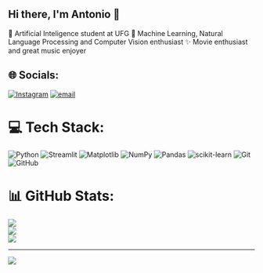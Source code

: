 ## Hi there, I'm Antonio 👋

🧠 Artificial Inteligence student at UFG
🔭 Machine Learning, Natural Language Processing and Computer Vision enthusiast
✨ Movie enthusiast and great music enjoyer



## 🌐 Socials:
[![Instagram](https://img.shields.io/badge/Instagram-%23E4405F.svg?logo=Instagram&logoColor=white)](https://instagram.com/antoniohqvl) [![email](https://img.shields.io/badge/Email-D14836?logo=gmail&logoColor=white)](mailto:villar_antonio@discente.ufg.br) 

# 💻 Tech Stack:
![Python](https://img.shields.io/badge/python-3670A0?style=flat&logo=python&logoColor=ffdd54) ![Streamlit](https://img.shields.io/badge/Streamlit-%23FE4B4B.svg?style=flat&logo=streamlit&logoColor=white) ![Matplotlib](https://img.shields.io/badge/Matplotlib-%23ffffff.svg?style=flat&logo=Matplotlib&logoColor=black) ![NumPy](https://img.shields.io/badge/numpy-%23013243.svg?style=flat&logo=numpy&logoColor=white) ![Pandas](https://img.shields.io/badge/pandas-%23150458.svg?style=flat&logo=pandas&logoColor=white) ![scikit-learn](https://img.shields.io/badge/scikit--learn-%23F7931E.svg?style=flat&logo=scikit-learn&logoColor=white) ![Git](https://img.shields.io/badge/git-%23F05033.svg?style=flat&logo=git&logoColor=white) ![GitHub](https://img.shields.io/badge/github-%23121011.svg?style=flat&logo=github&logoColor=white)
# 📊 GitHub Stats:
![](https://github-readme-stats.vercel.app/api?username=villarantonio&theme=transparent&hide_border=false&include_all_commits=true&count_private=true)<br/>
![](https://nirzak-streak-stats.vercel.app/?user=villarantonio&theme=transparent&hide_border=false)<br/>
![](https://github-readme-stats.vercel.app/api/top-langs/?username=villarantonio&theme=transparent&hide_border=false&include_all_commits=true&count_private=true&layout=compact)

---
[![](https://visitcount.itsvg.in/api?id=villarantonio&icon=0&color=0)](https://visitcount.itsvg.in)

<!-- Proudly created with GPRM ( https://gprm.itsvg.in ) -->
